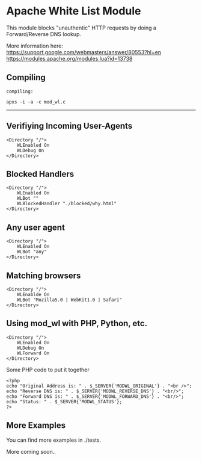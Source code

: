 Apache White List Module
===================================================

This module blocks "unauthentic" HTTP requests by doing
a Forward/Reverse DNS lookup.

More information here:
https://support.google.com/webmasters/answer/80553?hl=en
https://modules.apache.org/modules.lua?id=13738


Compiling
------------------------------------

	compiling:

	apxs -i -a -c mod_wl.c

------------------------------------

Verifiying Incoming User-Agents
------------------------------------

	<Directory "/">
		WLEnabled On
		WLDebug On
	</Directory>


Blocked Handlers
---------------------

	<Directory "/">
		WLEnabled On
		WLBot ""
		WLBlockedHandler "./blocked/why.html"
	</Directory>

Any user agent
-----------------

	<Directory "/">
		WLEnabled On
		WLBot "any"
	</Directory>

Matching browsers
------------------

	<Directory "/">
		WLEnablde On
		WLBot "Mozilla5.0 | WebKit1.0 | Safari"
	</Directory>


Using mod_wl with PHP, Python, etc.
-----------------------------------

	<Directory "/">
		WLEnabled On
		WLDebug On
		WLForward On
	</Directory>

Some PHP code to put it together
```
<?php
echo "Original Address is: " . $_SERVER{'MODWL_ORIGINAL'} . "<br />";
echo "Reverse DNS is: " . $_SERVER{'MODWL_REVERSE_DNS'} . "<br/>";
echo "Forward DNS is: " . $_SERVER{'MODWL_FORWARD_DNS'} . "<br/>";
echo "Status: " . $_SERVER{'MODWL_STATUS'};
?>
```


More Examples
------------------
You can find more examples in ./tests. 
 

More coming soon..
